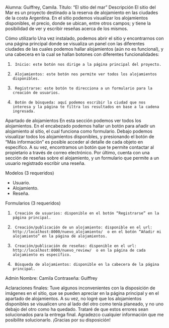 Alumna: Guiffrey, Camila.
Título: “El sitio del mar”
Descripción
El sitio del Mar es un proyecto destinado a la reserva de alojamiento en las ciudades de la costa Argentina. En el sitio podemos visualizar los alojamientos disponibles, el precio, donde se ubican, entre otros campos; y tiene la posibilidad de ver y escribir reseñas acerca de los mismos.

Cómo utilizarlo
Una vez instalado, podemos abrir el sitio y encontrarnos con una página principal donde se visualiza un panel con las diferentes ciudades de las cuales podemos hallar alojamientos (aún no es funcional), y una cabecera en la cual se hallan botones con diferentes funcionalidades:
1.  	Inicio: este botón nos dirige a la página principal del proyecto.
2.  	Alojamientos: este botón nos permite ver todos los alojamientos disponibles.
3.  	Registrarse: este botón te direcciona a un formulario para la creación de usuarios.
4.  	Botón de búsqueda: aquí podemos escribir la ciudad que nos interesa y la página te filtra los resultados en base a la cadena ingresada.

Apartado de alojamientos
En esta sección podemos ver todos los alojamientos. En el encabezado podemos hallar un botón para añadir un alojamiento al sitio, el cual funciona como formulario. Debajo podemos visualizar todos los alojamientos disponibles, y presionando el botón de “Más información” es posible acceder al detalle de cada objeto en específico. A su vez, encontramos un botón que te permite contactar al propietario a través de correo electrónico. Por último, cuenta con una sección de reseñas sobre el alojamiento, y un formulario que permite a un usuario registrado escribir una reseña. 

Modelos (3 requeridos)
- Usuario.
- Alojamiento.
- Reseña.

Formularios (3 requeridos)
1.  	Creación de usuarios: disponible en el botón “Registrarse” en la página principal.
2.  	Creación/publicación de un alojamiento: disponible en el url: http://localhost:8000/nuevo_alojamiento/  o en el botón “Añadir mi alojamiento” en la página de alojamientos.
3.  	Creación/publicación de reseñas: disponible en el url: http://localhost:8000/nuevo_review/  o en la página de cada alojamiento es específico.
4.  	Búsqueda de alojamientos: disponible en la cabecera de la página principal.

Admin
Nombre: Camila
Contraseña: Guiffrey

Aclaraciones finales:
Tuve algunos inconvenientes con la disposición de imágenes en el sitio, que se pueden apreciar en la página principal y en el apartado de alojamientos. A su vez, no logré que los alojamientos disponibles se visualicen uno al lado del otro como tenía planeado, y no uno debajo del otro como ha quedado.
Trataré de que estos errores sean solucionados para la entrega final. Agradezco cualquier información que me posibilite solucionarlo. 
¡Gracias por su disposición!
